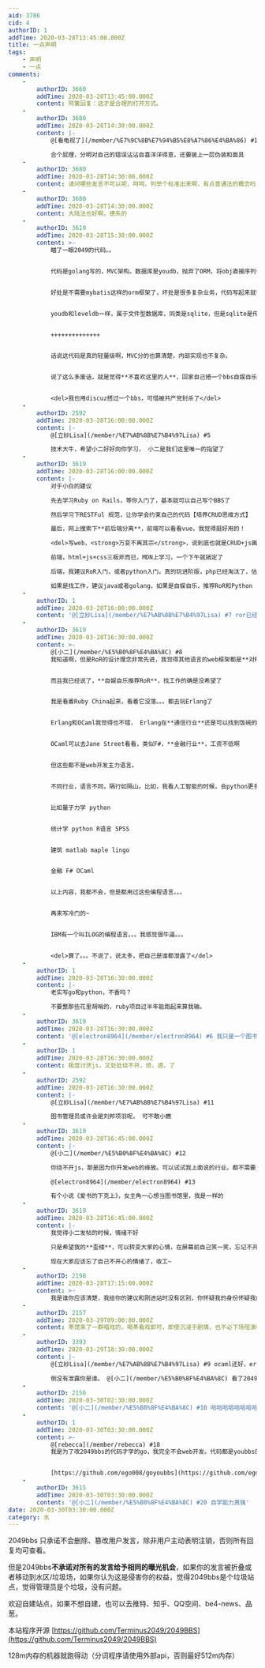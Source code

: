 ```yaml
---
aid: 3786
cid: 4
authorID: 1
addTime: 2020-03-28T13:45:00.000Z
title: 一点声明
tags:
    - 声明
    - 一点
comments:
    -
        authorID: 3660
        addTime: 2020-03-28T13:45:00.000Z
        content: 阿篱回复：这才是合理的打开方式。
    -
        authorID: 3680
        addTime: 2020-03-28T14:30:00.000Z
        content: |-
            @[看电视了](/member/%E7%9C%8B%E7%94%B5%E8%A7%86%E4%BA%86) #1

            合个屁理，分明对自己的错误沾沾自喜洋洋得意，还要披上一层伪装和面具
    -
        authorID: 3680
        addTime: 2020-03-28T14:30:00.000Z
        content: 请问哪些发言不可以呢，呵呵，列举个标准出来啊，有点普通法的概念吗，盲毛
    -
        authorID: 3680
        addTime: 2020-03-28T14:30:00.000Z
        content: 大陆法也好啊，德系的
    -
        authorID: 3619
        addTime: 2020-03-28T15:30:00.000Z
        content: >-
            瞄了一眼2049的代码。。


            代码是golang写的，MVC架构。数据库是youdb，抛弃了ORM，将obj直接序列化存储到key -value的数据库。


            好处是不需要mybatis这样的orm框架了，坏处是很多复杂业务，代码写起来就很变态，而且性能很糟。


            youdb和leveldb一样，属于文件型数据库，同类是sqlite，但是sqlite是传统数据库，youdb是key-value数据库。


            ++++++++++++++


            话说这代码是真的轻量级啊，MVC分的也算清楚，内部实现也不复杂。


            说了这么多废话，就是觉得**不喜欢这里的人**，回家自己搭一个bbs自娱自乐也挺好的~


            <del>我也用discuz搭过一个bbs，可惜被共产党封杀了</del>
    -
        authorID: 2592
        addTime: 2020-03-28T16:00:00.000Z
        content: |-
            @[立紗Lisa](/member/%E7%AB%8B%E7%B4%97Lisa) #5

            技术大牛，希望小二好好向你学习， 小二是我们这里唯一的指望了
    -
        authorID: 3619
        addTime: 2020-03-28T16:00:00.000Z
        content: |-
            对于小白的建议

            先去学习Ruby on Rails，等你入门了，基本就可以自己写个BBS了

            然后学习下RESTFul 规范，让你学会约束自己的代码【培养CRUD思维方式】

            最后，网上搜索下**前后端分离**，前端可以看看vue，我觉得挺好用的！

            <del>写web，<strong>万变不离其宗</strong>，说到底也就是CRUD+js画界面</del>

            前端，html+js+css三板斧而已，MDN上学习，一个下午就搞定了

            后端，我建议RoR入门，或者python入门。真的玩进阶版，php已经淘汰了，估计是golang会是将来的趋势，国内目前java为主

            如果是找工作，建议java或者golang，如果是自娱自乐，推荐RoR和Python
    -
        authorID: 1
        addTime: 2020-03-28T16:00:00.000Z
        content: '@[立紗Lisa](/member/%E7%AB%8B%E7%B4%97Lisa) #7 ror已经被淘汰了。确信。'
    -
        authorID: 3619
        addTime: 2020-03-28T16:30:00.000Z
        content: >-
            @[小二](/member/%E5%B0%8F%E4%BA%8C) #8
            我知道啊，但是RoR的设计理念非常先进，我觉得其他语言的web框架都是**对RoR的模仿**而已


            而且我已经说了，**自娱自乐推荐RoR**，找工作的确是没希望了


            我是看着Ruby China起来，看着它没落。。。都去玩Erlang了


            Erlang和OCaml我觉得也不错， Erlang在**通信行业**还是可以找到饭碗的，工资也不低，


            OCaml可以去Jane Street看看，类似F#，**金融行业**，工资不低啊


            但这些都不是web开发主力语言。


            不同行业，语言不同，隔行如隔山。比如，我看人工智能的时候，会python更多，主流框架tensorflow pytorch keras


            比如量子力学 python


            统计学 python R语言 SPSS


            建筑 matlab maple lingo


            金融 F# OCaml


            以上内容，我都不会，但是都用过这些编程语言。。。


            再来写冷门的~


            IBM有一个叫ILOG的编程语言。。。我感觉很牛逼。。。


            <del>算了。。。不说了，说太多，把自己是谁都泄露了</del>
    -
        authorID: 1
        addTime: 2020-03-28T16:30:00.000Z
        content: |-
            老实写go和python，不香吗？

            不要整那些花里胡哨的，ruby项目过半年能跑起来算我输。
    -
        authorID: 3619
        addTime: 2020-03-28T16:30:00.000Z
        content: '@[electron8964](/member/electron8964) #6 我只是一个图书管理员而已，不是技术大牛'
    -
        authorID: 1
        addTime: 2020-03-28T16:30:00.000Z
        content: 极度讨厌js，又处处绕不开，烦，透，了
    -
        authorID: 2592
        addTime: 2020-03-28T16:30:00.000Z
        content: |-
            @[立紗Lisa](/member/%E7%AB%8B%E7%B4%97Lisa) #11

            图书管理员或许会是刘邦项羽呢， 可不敢小瞧
    -
        authorID: 3619
        addTime: 2020-03-28T16:45:00.000Z
        content: |-
            @[小二](/member/%E5%B0%8F%E4%BA%8C) #12

            你绕不开js，那是因为你开发web的缘故。可以试试我上面说的行业。都不需要js的

            @[electron8964](/member/electron8964) #13

            有个小说《爱书的下克上》，女主角一心想当图书馆里，我是一样的
    -
        authorID: 3619
        addTime: 2020-03-28T16:45:00.000Z
        content: |-
            我觉得小二发帖的时候，情绪不好

            只是希望我的**歪楼**，可以转变大家的心情，在屏幕前自己笑一笑，忘记不开心的事情

            现在大家应该忘了自己不开心的情绪了，收工~
    -
        authorID: 2198
        addTime: 2020-03-28T17:15:00.000Z
        content: >-
            我是谁你应该清楚，我给你的建议和刚进站时没有区别，你怀疑我的身份怀疑我的动机，我很失望。希望你终有一天能够醒悟，我的大号已经要求全部删除，没有任何其他小号。
    -
        authorID: 2157
        addTime: 2020-03-29T09:00:00.000Z
        content: 茶馆来了一群唱戏的，喝茶看戏即可，即使沉浸于剧情，也不必下场陪演嘛。被人拖上大篷车拉走，真正来喝茶的客人可要发愁了。
    -
        authorID: 3393
        addTime: 2020-03-29T18:30:00.000Z
        content: |-
            @[立紗Lisa](/member/%E7%AB%8B%E7%B4%97Lisa) #9 ocaml还好，erlang真不是人写的。

            倒没有泄露你是谁。 @[小二](/member/%E5%B0%8F%E4%BA%8C) 看了2049代码。手动给你点赞。
    -
        authorID: 2156
        addTime: 2020-03-30T02:30:00.000Z
        content: '@[小二](/member/%E5%B0%8F%E4%BA%8C) #10 哈哈哈哈哈哈哈哈哈哈'
    -
        authorID: 1
        addTime: 2020-03-30T03:30:00.000Z
        content: >-
            @[rebecca](/member/rebecca) #18
            我是为了改2049bbs的代码才学的go，我完全不会web开发。代码都是youbbs的大神写的。


            [https://github.com/ego008/goyoubbs](https://github.com/ego008/goyoubbs)
    -
        authorID: 3615
        addTime: 2020-03-30T03:30:00.000Z
        content: '@[小二](/member/%E5%B0%8F%E4%BA%8C) #20 自学能力真强'
date: 2020-03-30T03:30:00.000Z
category: 水
---
```


2049bbs 只承诺不会删除、篡改用户发言，除非用户主动表明注销，否则所有回复均可查看。

但是2049bbs**不承诺对所有的发言给予相同的曝光机会**，如果你的发言被折叠或者移动到水区/垃圾场，如果你认为这是侵害你的权益，觉得2049bbs是个垃圾站点，觉得管理员是个垃圾，没有问题。

欢迎自建站点，如果不想自建，也可以去推特、知乎、QQ空间、be4-news、品葱。

本站程序开源 [https://github.com/Terminus2049/2049BBS](https://github.com/Terminus2049/2049BBS)

128m内存的机器就跑得动（分词程序请使用外部api，否则最好512m内存）
